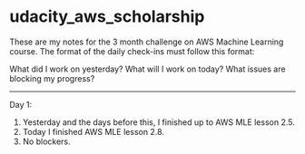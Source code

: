 # udacity_aws_scholarship

These are my notes for the 3 month challenge on AWS Machine Learning course. The format of the daily check-ins must follow this format:

What did I work on yesterday?
What will I work on today?
What issues are blocking my progress?

---
Day 1:
1.  Yesterday and the days before this, I finished up to AWS MLE lesson 2.5.
2.  Today I finished AWS MLE lesson 2.8. 
3.  No blockers.
